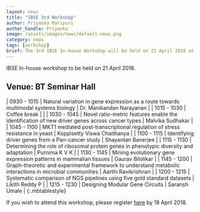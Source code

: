 ```yaml
---
layout: news
title: "IBSE 3rd Workshop"
author: Priyanka Maripuri
author_handle: Priyanka
image: /assets/images/news/default-news.png
category: news
tags: [workshop]
brief: The 3rd IBSE In-house Workshop will be held on 21 April 2018 at BT Seminar Hall. 
---
```

IBSE In-house workshop to be held on 21 April 2018.

<h2><span class =" label label-default">Venue: BT Seminar Hall</span></h2>

| 0930&nbsp;-&nbsp;1015 |  Natural variation in gene expression as a route towards multimodal systems biology | Dr. Manikandan Narayanan |
| 1015 - 1030 |  Coffee break |  |
| 1030 - 1045 |  Novel ratio-metric features enable the identification of new driver genes across cancer types | Malvika Sudhakar   |
| 1045 - 1100 |  MKT1 mediated post-transcriptional regulation of stress resistance in yeast  | Koppisetty Viswa Chaithanya  |
| 1100 - 1115 |  Identifying driver genes from a Pan-cancer study | Shayantan Banerjee |
| 1115 - 1130 |  Determining the role of ribosomal protein genes in phenotypic diversity and adaptation | Purnima K V K |
| 1130 - 1145 |  Mining evolutionary gene expression patterns in mammalian tissues | Gaurav Bilolikar |
| 1145 - 1200 |  Graph-theoretic and experimental framework to understand metabolic interactions in microbial communities | Aarthi Ravikrishnan |
| 1200 - 1215 |  Systematic comparison of NGS pipelines using five gold standard datasets | Likith Reddy P |
| 1215 - 1230 |  Designing Modular Gene Circuits | Saransh Umale |
{:.mbtablestyle}

If you wish to attend this workshop, please register [here](https://docs.google.com/forms/d/e/1FAIpQLSeG17rW86A03corwF1ypXW_yqX9WprrZY4yvTYJf0SKRWj7WA/viewform) by 18 April 2018.
